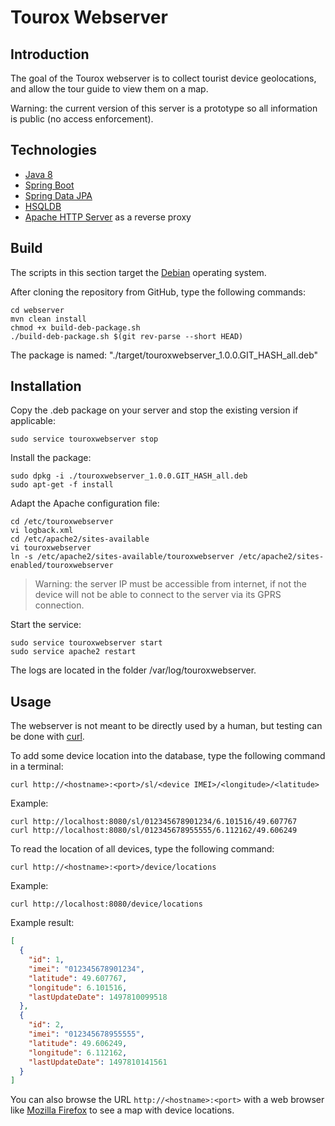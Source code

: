 # Tourox Webserver

## Introduction
The goal of the Tourox webserver is to collect tourist device geolocations, and allow the tour guide to view
them on a map.

Warning: the current version of this server is a prototype so all information is public (no access enforcement).

## Technologies
* [Java 8](http://www.oracle.com/technetwork/java/javase/overview/java8-2100321.html)
* [Spring Boot](https://projects.spring.io/spring-boot/)
* [Spring Data JPA](http://projects.spring.io/spring-data-jpa/)
* [HSQLDB](http://hsqldb.org/)
* [Apache HTTP Server](https://httpd.apache.org/) as a reverse proxy

## Build
The scripts in this section target the [Debian](https://www.debian.org/) operating system.

After cloning the repository from GitHub, type the following commands:

    cd webserver
    mvn clean install
    chmod +x build-deb-package.sh
    ./build-deb-package.sh $(git rev-parse --short HEAD)

The package is named: "./target/touroxwebserver_1.0.0.GIT_HASH_all.deb"

## Installation
Copy the .deb package on your server and stop the existing version if applicable:

    sudo service touroxwebserver stop
    
Install the package:

    sudo dpkg -i ./touroxwebserver_1.0.0.GIT_HASH_all.deb
    sudo apt-get -f install

Adapt the Apache configuration file:

    cd /etc/touroxwebserver
    vi logback.xml
    cd /etc/apache2/sites-available
    vi touroxwebserver
    ln -s /etc/apache2/sites-available/touroxwebserver /etc/apache2/sites-enabled/touroxwebserver

> Warning: the server IP must be accessible from internet, if not the device will not be able to connect to the server
> via its GPRS connection.

Start the service:

    sudo service touroxwebserver start
    sudo service apache2 restart

The logs are located in the folder /var/log/touroxwebserver.

## Usage
The webserver is not meant to be directly used by a human, but testing can be done with [curl](https://curl.haxx.se/).

To add some device location into the database, type the following command in a terminal:

    curl http://<hostname>:<port>/sl/<device IMEI>/<longitude>/<latitude>
    
Example:

    curl http://localhost:8080/sl/012345678901234/6.101516/49.607767
    curl http://localhost:8080/sl/012345678955555/6.112162/49.606249
    
To read the location of all devices, type the following command:

    curl http://<hostname>:<port>/device/locations
    
Example:

    curl http://localhost:8080/device/locations

Example result:
```json
[
  {
    "id": 1,
    "imei": "012345678901234",
    "latitude": 49.607767,
    "longitude": 6.101516,
    "lastUpdateDate": 1497810099518
  },
  {
    "id": 2,
    "imei": "012345678955555",
    "latitude": 49.606249,
    "longitude": 6.112162,
    "lastUpdateDate": 1497810141561
  }
]
```

You can also browse the URL `http://<hostname>:<port>` with a web browser like [Mozilla Firefox](https://www.mozilla.org/)
to see a map with device locations.
